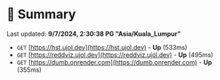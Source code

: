 # 📖 Summary
Last updated: **9/7/2024, 2:30:38 PG "Asia/Kuala_Lumpur"**

- `GET` [https://hst.ujol.dev](https://hst.ujol.dev) - **Up** (533ms)
- `GET` [https://reddviz.ujol.dev](https://reddviz.ujol.dev) - **Up** (495ms)
- `GET` [https://dumb.onrender.com](https://dumb.onrender.com) - **Up** (355ms)
